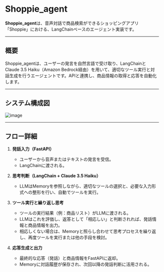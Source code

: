# Shoppie\_agent

**Shoppie\_agent**は、音声対話で商品検索ができるショッピングアプリ「Shoppie」における、LangChainベースのエージェント実装です。

---

## 概要

Shoppie\_agentは、ユーザーの発言を自然言語で受け取り、LangChainとClaude 3.5 Haiku（Amazon Bedrock経由）を用いて、適切なツール実行と対話生成を行うエージェントです。APIと連携し、商品情報の取得と応答を自動化します。

---

## システム構成図

![image](https://github.com/user-attachments/assets/4fbe94fe-6a06-4ca4-ac9a-145c60a2b8d0)


---

## フロー詳細

1. **発話入力（FastAPI）**

   * ユーザーから音声またはテキストの発言を受信。
   * LangChainに渡される。

2. **思考判断（LangChain + Claude 3.5 Haiku）**

   * LLMはMemoryを参照しながら、適切なツールの選択と、必要な入力形式への整形を行い、自動でツールを実行。

3. **ツール実行と繰り返し思考**

   * ツールの実行結果（例：商品リスト）がLLMに渡される。
   * LLMはこれを評価し、返答として「相応しい」と判断されれば、発話情報と商品情報を出力。
   * 相応しくない場合は、Memoryと照らし合わせて思考プロセスを繰り返し、再度ツールを実行または他の手段を検討。

4. **応答生成と出力**

   * 最終的な応答（発話）と商品情報をFastAPIに返却。
   * Memoryに対話履歴が保存され、次回以降の発話判断に活用される。
